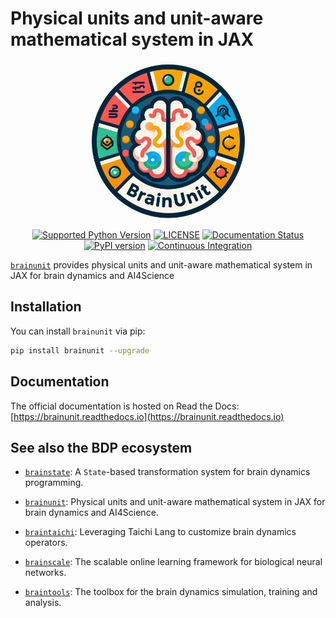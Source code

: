 

# Physical units and unit-aware mathematical system in JAX

<p align="center">
  	<img alt="Header image of brainunit." src="https://github.com/brainpy/brainunit/blob/main/docs/_static/brainunit.png" width=50%>
</p> 



<p align="center">
	<a href="https://pypi.org/project/brainunit/"><img alt="Supported Python Version" src="https://img.shields.io/pypi/pyversions/brainunit"></a>
	<a href="https://github.com/brainpy/brainunit/blob/main/LICENSE"><img alt="LICENSE" src="https://img.shields.io/badge/License-Apache%202.0-blue.svg"></a>
    <a href='https://brainunit.readthedocs.io/en/latest/?badge=latest'>
        <img src='https://readthedocs.org/projects/brainunit/badge/?version=latest' alt='Documentation Status' />
    </a>  	
    <a href="https://badge.fury.io/py/brainunit"><img alt="PyPI version" src="https://badge.fury.io/py/brainunit.svg"></a>
    <a href="https://github.com/brainpy/brainunit/actions/workflows/CI.yml"><img alt="Continuous Integration" src="https://github.com/brainpy/brainunit/actions/workflows/CI.yml/badge.svg"></a>
</p>


[``brainunit``](https://github.com/brainpy/brainunit) provides physical units and unit-aware mathematical system in JAX for brain dynamics and AI4Science


## Installation

You can install ``brainunit`` via pip:

```bash
pip install brainunit --upgrade
```

## Documentation

The official documentation is hosted on Read the Docs: [https://brainunit.readthedocs.io](https://brainunit.readthedocs.io)



## See also the BDP ecosystem

- [``brainstate``](https://github.com/brainpy/brainstate): A ``State``-based transformation system for brain dynamics programming.

- [``brainunit``](https://github.com/brainpy/brainunit): Physical units and unit-aware mathematical system in JAX for brain dynamics and AI4Science.

- [``braintaichi``](https://github.com/brainpy/braintaichi): Leveraging Taichi Lang to customize brain dynamics operators.

- [``brainscale``](https://github.com/brainpy/brainscale): The scalable online learning framework for biological neural networks.

- [``braintools``](https://github.com/brainpy/braintools): The toolbox for the brain dynamics simulation, training and analysis.


